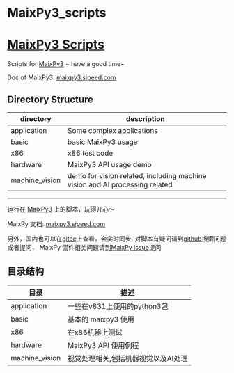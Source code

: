 # MaixPy3_scripts


[MaixPy3 Scripts](https://github.com/sipeed/MaixPy3_scripts)
====


Scripts for [MaixPy3](https://github.com/sipeed/MaixPy3) ~ have a good time~

Doc of MaixPy3: [maixpy3.sipeed.com](https://maixpy3.sipeed.com)

## Directory Structure

| directory | description |
| --------- | ----------- |
| application | Some complex applications |
| basic | basic MaixPy3 usage |
| x86 | x86 test code |
| hardware | MaixPy3 API usage demo |
| machine_vision | demo for vision related, including machine vision and AI processing related |


-------------------------------

运行在 [MaixPy3](https://github.com/sipeed/MaixPy3) 上的脚本，玩得开心～

MaixPy 文档: [maixpy3.sipeed.com](https://maixpy3.sipeed.com)

另外，国内也可以在[gitee](https://gitee.com/Sipeed/maixpy3_scripts)上查看，会实时同步, 对脚本有疑问请到[github](https://github.com/sipeed/MaixPy3_scripts/issues)搜索问题或者提问， MaixPy 固件相关问题请到[MaixPy issue](https://github.com/sipeed/MaixPy3_scripts/issues)提问



## 目录结构

| 目录 | 描述 |
| --------- | ----------- |
| application | 一些在v831上使用的python3包 |
| basic | 基本的 maixpy3 使用 |
| x86 | 在x86机器上测试 |
| hardware | MaixPy3 API 使用例程 |
| machine_vision | 视觉处理相关,包括机器视觉以及AI处理 |


